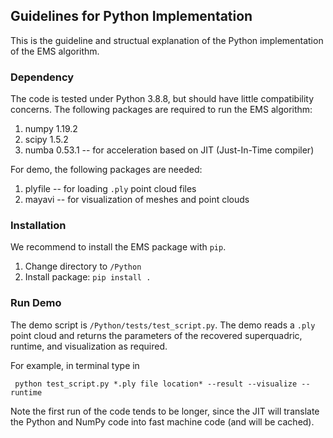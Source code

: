## Guidelines for Python Implementation

This is the guideline and structual explanation of the Python implementation of the EMS algorithm.

### Dependency

The code is tested under Python 3.8.8, but should have little compatibility concerns.
The following packages are required to run the EMS algorithm:

1. numpy 1.19.2
2. scipy 1.5.2
3. numba 0.53.1 -- for acceleration based on JIT (Just-In-Time compiler)


For demo, the following packages are needed:

1. plyfile -- for loading `.ply` point cloud files
2. mayavi -- for visualization of meshes and point clouds

### Installation

We recommend to install the EMS package with `pip`.

1. Change directory to `/Python`
2. Install package: `pip install .`
    

### Run Demo

The demo script is `/Python/tests/test_script.py`.
The demo reads a `.ply` point cloud and returns the parameters of the recovered superquadric, runtime, and visualization as required.

For example, in terminal type in

     python test_script.py *.ply file location* --result --visualize --runtime

Note the first run of the code tends to be longer, since the JIT will translate the Python and NumPy code into fast machine code (and will be cached).
 
